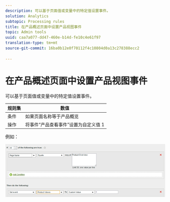 ```yaml
---
description: 可以基于页面值或变量中的特定值设置事件。
solution: Analytics
subtopic: Processing rules
title: 在产品概述页面中设置产品视图事件
topic: Admin tools
uuid: caa7a077-dd47-460e-b14d-fe10c4e61f97
translation-type: tm+mt
source-git-commit: 16ba0b12e0f70112f4c10804d0a13c278388ecc2

---
```



# 在产品概述页面中设置产品视图事件

可以基于页面值或变量中的特定值设置事件。

| 规则集 | 数值 |
|---|---|
| 条件 | 如果页面名称等于产品概览 |
| 操作 | 将事件“产品查看事件”设置为自定义值 1 |

例如：

![](assets/set-product-view-event.png)

